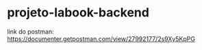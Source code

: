 # projeto-labook-backend
link do postman:
https://documenter.getpostman.com/view/27992177/2s9Xy5KpPG
